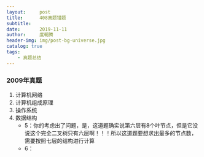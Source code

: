```yaml
---
layout:     post
title:      408真题错题
subtitle:   
date:       2019-11-11
author:     度朝腾
header-img: img/post-bg-universe.jpg
catalog: true
tags:
    - 真题总结
---
```


### 2009年真题

1. 计算机网络
2. 计算机组成原理
3. 操作系统
4. 数据结构
   - 5：你的考虑出了问题，是，这道题确实说第六层有8个叶节点，但是它没说这个完全二叉树只有六层啊！！！所以这道题要想求出最多的节点数，需要按照七层的结构进行计算
   - 6：







